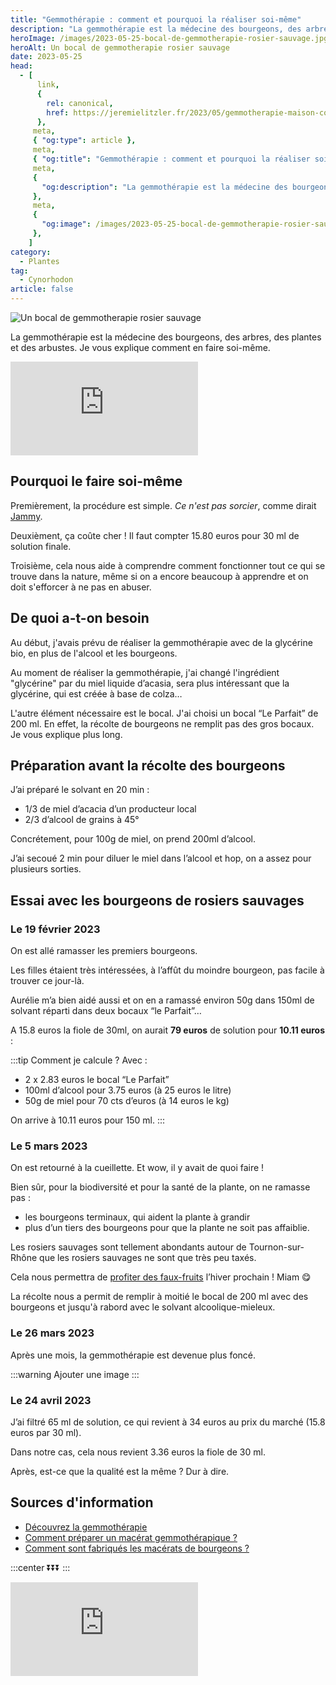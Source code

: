 ```yaml
---
title: "Gemmothérapie : comment et pourquoi la réaliser soi-même"
description: "La gemmothérapie est la médecine des bourgeons, des arbres, des plantes et des arbustes. Je vous explique comment en faire soi-même."
heroImage: /images/2023-05-25-bocal-de-gemmotherapie-rosier-sauvage.jpg
heroAlt: Un bocal de gemmotherapie rosier sauvage
date: 2023-05-25
head:
  - [
      link,
      {
        rel: canonical,
        href: https://jeremielitzler.fr/2023/05/gemmotherapie-maison-comment-et-pourquoi/
      },
     meta,
     { "og:type": article },
     meta,
     { "og:title": "Gemmothérapie : comment et pourquoi la réaliser soi-même" },
     meta,
     {
       "og:description": "La gemmothérapie est la médecine des bourgeons, des arbres, des plantes et des arbustes. Je vous explique comment en faire soi-même.",
     },
     meta,
     {
       "og:image": /images/2023-05-25-bocal-de-gemmotherapie-rosier-sauvage.jpg,
     },
    ]
category:
  - Plantes
tag:
  - Cynorhodon
article: false
---
```


![Un bocal de gemmotherapie rosier sauvage](/images/2023-05-25-bocal-de-gemmotherapie-rosier-sauvage.jpg)

La gemmothérapie est la médecine des bourgeons, des arbres, des plantes et des arbustes. Je vous explique comment en faire soi-même.

<!-- more -->

<!-- markdownlint-disable MD033 -->
<p class="newsletter-wrapper"><iframe class="newsletter-embed" src="https://iamjeremie.substack.com/embed" frameborder="0" scrolling="no"></iframe></p>

## Pourquoi le faire soi-même

Premièrement, la procédure est simple. _Ce n'est pas sorcier_, comme dirait [Jammy](https://www.google.com/search?q=jamy+gourmaud).

Deuxièment, ça coûte cher ! Il faut compter 15.80 euros pour 30 ml de solution finale.

Troisième, cela nous aide à comprendre comment fonctionner tout ce qui se trouve dans la nature, même si on a encore beaucoup à apprendre et on doit s'efforcer à ne pas en abuser.

## De quoi a-t-on besoin

Au début, j'avais prévu de réaliser la gemmothérapie avec de la glycérine bio, en plus de l'alcool et les bourgeons.

Au moment de réaliser la gemmothérapie, j'ai changé l'ingrédient "glycérine" par du miel liquide d’acasia, sera plus intéressant que la glycérine, qui est créée à base de colza…

L'autre élément nécessaire est le bocal. J'ai choisi un bocal “Le Parfait” de 200 ml. En effet, la récolte de bourgeons ne remplit pas des gros bocaux. Je vous explique plus long.

## Préparation avant la récolte des bourgeons

J’ai préparé le solvant en 20 min :

- 1/3 de miel d’acacia d’un producteur local
- 2/3 d’alcool de grains à 45°

Concrétement, pour 100g de miel, on prend 200ml d’alcool.

J’ai secoué 2 min pour diluer le miel dans l’alcool et hop, on a assez pour plusieurs sorties.

## Essai avec les bourgeons de rosiers sauvages

### Le 19 février 2023

On est allé ramasser les premiers bourgeons.

Les filles étaient très intéressées, à l’affût du moindre bourgeon, pas facile à trouver ce jour-là.

Aurélie m’a bien aidé aussi et on en a ramassé environ 50g dans 150ml de solvant réparti dans deux bocaux “le Parfait”…

A 15.8 euros la fiole de 30ml, on aurait **79 euros** de solution pour **10.11 euros** :

:::tip Comment je calcule ?
Avec :

- 2 x 2.83 euros le bocal “Le Parfait”
- 100ml d’alcool pour 3.75 euros (à 25 euros le litre)
- 50g de miel pour 70 cts d’euros (à 14 euros le kg)

On arrive à 10.11 euros pour 150 ml.
:::

### Le 5 mars 2023

On est retourné à la cueillette. Et wow, il y avait de quoi faire !

Bien sûr, pour la biodiversité et pour la santé de la plante, on ne ramasse pas :

- les bourgeons terminaux, qui aident la plante à grandir
- plus d’un tiers des bourgeons pour que la plante ne soit pas affaiblie.

Les rosiers sauvages sont tellement abondants autour de Tournon-sur-Rhône que les rosiers sauvages ne sont que très peu taxés.

Cela nous permettra de [profiter des faux-fruits](../../01/le-rosier-sauvage-bourgeons-et-cynorhodons-le-chemin-de-la-nature/README.md) l’hiver prochain ! Miam 😋

La récolte nous a permit de remplir à moitié le bocal de 200 ml avec des bourgeons et jusqu'à rabord avec le solvant alcoolique-mieleux.

### Le 26 mars 2023

Après une mois, la gemmothérapie est devenue plus foncé.

:::warning Ajouter une image
:::

### Le 24 avril 2023

J’ai filtré 65 ml de solution, ce qui revient à 34 euros au prix du marché (15.8 euros par 30 ml).

Dans notre cas, cela nous revient 3.36 euros la fiole de 30 ml.

Après, est-ce que la qualité est la même ? Dur à dire.

## Sources d'information

- [Découvrez la gemmothérapie](https://www.lechemindelanature.com/2021/02/19/gemmotherapie/)
- [Comment préparer un macérat gemmothérapique ?](https://lherbierdhabren.jimdofree.com/2018/06/22/5-comment-pr%C3%A9parer-un-mac%C3%A9rat-gemmoth%C3%A9rapique/)
- [Comment sont fabriqués les macérats de bourgeons ?](https://www.compagnie-des-sens.fr/fabrication-macerats-bourgeons/)

:::center
⏬⏬⏬
:::

<!-- markdownlint-disable MD033 -->
<p class="newsletter-wrapper"><iframe class="newsletter-embed" src="https://iamjeremie.substack.com/embed" frameborder="0" scrolling="no"></iframe></p>
